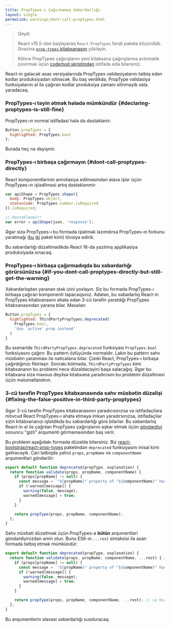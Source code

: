 ```yaml
---
title: PropTypes-ı Çağırmamaq Xəbərdarlığı
layout: single
permalink: warnings/dont-call-proptypes.html
---
```


> Qeyd:
>
> React v15.5-dən başlayaraq `React.PropTypes` fərqli paketə köçürülüb. Əvəzinə [`prop-types` kitabxanasını](https://www.npmjs.com/package/prop-types) yükləyin.
>
>Köhnə PropTypes çağırışlarını yeni kitabxana çağırışlarına avtomatik çevirmək üçün [codemod skriptindən](/blog/2017/04/07/react-v15.5.0.html#migrating-from-react.proptypes) istifadə edə bilərsiniz.

React-in gələcək əsas versiyalarında PropTypes validasiyalarını tətbiq edən kodlar produksiyadan silinəcək. Bu baş verdikdə, PropType validasiya funksiyalarını əl ilə çağıran kodlar produksiya zamanı silinməyib xəta yaradacaq.

### PropTypes-ı təyin ətmək hələdə mümkündür {#declaring-proptypes-is-still-fine}

PropTypes-ın normal istifadəsi hələ də dəstəklənir:

```javascript
Button.propTypes = {
  highlighted: PropTypes.bool
};
```

Burada heç nə dəyişmir.

### PropTypes-ı birbaşa çağırmayın {#dont-call-proptypes-directly}

React komponentlərinin annotasiya edilməsindən əlavə işlər üçün PropTypes-ın işlədilməsi artıq dəstəklənmir:

```javascript
var apiShape = PropTypes.shape({
  body: PropTypes.object,
  statusCode: PropTypes.number.isRequired
}).isRequired;

// Dəstəklənmir!
var error = apiShape(json, 'response');
```

Əgər sizə PropTypes-ı bu formada işlətmək lazımdırsa PropTypes-ın forkunu yaratmağı ([bu](https://github.com/aackerman/PropTypes) [iki](https://github.com/developit/proptypes) paket kimi) tövsiyə edirik.

Bu xəbərdarlığı düzəltmədikdə React 16-da yazılmış applikasiya produksiyada sınacaq.

### PropTypes-ı birbaşa çağırmadıqda bu xəbərdarlığı görürsünüzsə {#if-you-dont-call-proptypes-directly-but-still-get-the-warning}

Xəbərdarlıqdan yaranan stək izini yoxlayın. Siz bu formada PropTypes-ı birbaşa çağıran komponenti tapacaqsınız. Adətən, bu xəbədarlıq React-in PropTypes kitabxanasını əhatə edən 3-cü tərəfin yaratdığı PropTypes kitabxanasından yarana bilər. Məsələn:

```js
Button.propTypes = {
  highlighted: ThirdPartyPropTypes.deprecated(
    PropTypes.bool,
    'Use `active` prop instead'
  )
}
```

Bu ssenaridə `ThirdPartyPropTypes.deprecated` funksiyası `PropTypes.bool` funksiyasını çağırır. Bu pattern özlüyündə normaldır. Lakin bu pattern səhv müsbətin yaranması ilə nəticələnə bilər. Çünki React, PropTypes-ı birbaşa çağırdığınızı fikirləşir. Sonrakı bölmədə, `ThirdPartyPropTypes` kimi kitabxananın bu problemi necə düzəldəcəyini başa salacağıq. Əgər bu kitabxana sizə məxsus deyilsə kitabxana yaradıcısını bu problemi düzəltməsi üçün məlumatlandırın.

### 3-cü tərəfin PropTypes kitabxanasında səhv müsbətin düzəlişi {#fixing-the-false-positive-in-third-party-proptypes}

Əgər 3-cü tərəfin PropTypes kitabxanasının yaradıcısınızsa və istifadəçilərə mövcud React PropTypes-ı əhatə etməyə imkan yaradırsınızsa, istifadəçilər sizin kitabxananızı işlətdikdə bu xəbərdarlığı görə bilərlər. Bu xəbərdarlıq React-in əl ilə çağrılan PropTypes çağırışlarını aşkar etmək üçün [göndərdiyi](https://github.com/facebook/react/pull/7132) sonuncu "gizli" arqumenti görməməsindən baş verir.

Bu problemi aşağıdakı formada düzəldə bilərsiniz. Biz [react-bootstrap/react-prop-types](https://github.com/react-bootstrap/react-prop-types/blob/0d1cd3a49a93e513325e3258b28a82ce7d38e690/src/deprecated.js) paketindən `deprecated` funksiyasını misal kimi gətirəcəyik. Cari tətbiqdə yalnız `props`, `propName` və `componentName` arqumentləri göndərilir:

```javascript
export default function deprecated(propType, explanation) {
  return function validate(props, propName, componentName) {
    if (props[propName] != null) {
      const message = `"${propName}" property of "${componentName}" has been deprecated.\n${explanation}`;
      if (!warned[message]) {
        warning(false, message);
        warned[message] = true;
      }
    }

    return propType(props, propName, componentName);
  };
}
```

Səhv müsbəti düzəltmək üçün PropTypes-a **bütün** arqumentləri göndərdiyinizdən əmin olun. Bunu ES6-ın `...rest` sintaksisi ilə asan formada tətbiq etmək mümkündür:

```javascript
export default function deprecated(propType, explanation) {
  return function validate(props, propName, componentName, ...rest) { // ...rest-ə fikir verin
    if (props[propName] != null) {
      const message = `"${propName}" property of "${componentName}" has been deprecated.\n${explanation}`;
      if (!warned[message]) {
        warning(false, message);
        warned[message] = true;
      }
    }

    return propType(props, propName, componentName, ...rest); // və burada
  };
}
```

Bu arqumentlərin əlavəsi xəbərdarlığı susduracaq.
